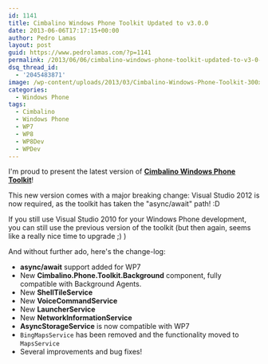 ```yaml
---
id: 1141
title: Cimbalino Windows Phone Toolkit Updated to v3.0.0
date: 2013-06-06T17:17:15+00:00
author: Pedro Lamas
layout: post
guid: https://www.pedrolamas.com/?p=1141
permalink: /2013/06/06/cimbalino-windows-phone-toolkit-updated-to-v3-0-0/
dsq_thread_id:
  - '2045483871'
image: /wp-content/uploads/2013/03/Cimbalino-Windows-Phone-Toolkit-300x270.png
categories:
  - Windows Phone
tags:
  - Cimbalino
  - Windows Phone
  - WP7
  - WP8
  - WP8Dev
  - WPDev
---
```


I'm proud to present the latest version of [**Cimbalino Windows Phone Toolkit**](http://cimbalino.org)!

This new version comes with a major breaking change: Visual Studio 2012 is now required, as the toolkit has taken the "async/await" path! :D

If you still use Visual Studio 2010 for your Windows Phone development, you can still use the previous version of the toolkit (but then again, seems like a really nice time to upgrade ;) )

And without further ado, here's the change-log:

- **async/await** support added for WP7
- New **Cimbalino.Phone.Toolkit.Background** component, fully compatible with Background Agents.
- New **ShellTileService**
- New **VoiceCommandService**
- New **LauncherService**
- New **NetworkInformationService**
- **AsyncStorageService** is now compatible with WP7
- `BingMapsService` has been removed and the functionality moved to `MapsService`
- Several improvements and bug fixes!
